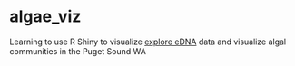 # algae_viz

Learning to use R Shiny to visualize [explore eDNA](https://joed.shinyapps.io/algae_app/) data and visualize algal communities in the Puget Sound WA
